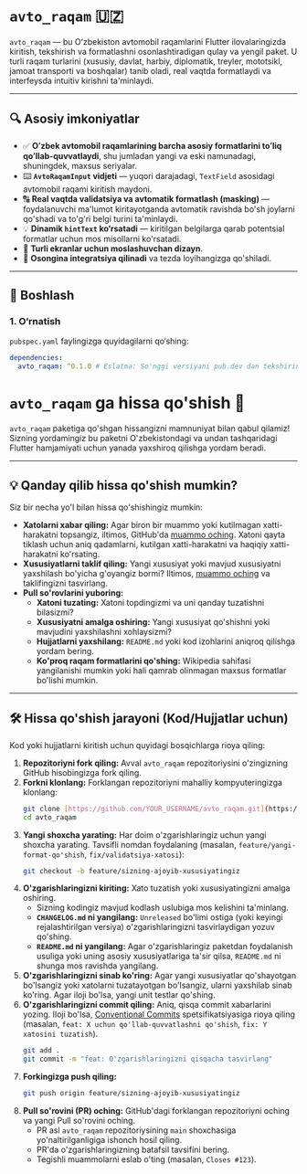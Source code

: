 # `avto_raqam` 🇺🇿

`avto_raqam` — bu Oʻzbekiston avtomobil raqamlarini Flutter ilovalaringizda kiritish, tekshirish va formatlashni osonlashtiradigan qulay va yengil paket. U turli raqam turlarini (xususiy, davlat, harbiy, diplomatik, treyler, mototsikl, jamoat transporti va boshqalar) tanib oladi, real vaqtda formatlaydi va interfeysda intuitiv kirishni ta'minlaydi.

---

## 🔍 Asosiy imkoniyatlar

- ✅ **Oʻzbek avtomobil raqamlarining barcha asosiy formatlarini toʻliq qoʻllab-quvvatlaydi**, shu jumladan yangi va eski namunadagi, shuningdek, maxsus seriyalar.
- ⌨️ **`AvtoRaqamInput` vidjeti** — yuqori darajadagi, `TextField` asosidagi avtomobil raqami kiritish maydoni.
- 🔠 **Real vaqtda validatsiya va avtomatik formatlash (masking)** — foydalanuvchi ma'lumot kiritayotganda avtomatik ravishda bo'sh joylarni qo'shadi va to'g'ri belgi turini ta'minlaydi.
- 💡 **Dinamik `hintText` ko‘rsatadi** — kiritilgan belgilarga qarab potentsial formatlar uchun mos misollarni ko'rsatadi.
- 🎯 **Turli ekranlar uchun moslashuvchan dizayn**.
- 🧩 **Osongina integratsiya qilinadi** va tezda loyihangizga qo'shiladi.

---

## 🚀 Boshlash

### 1. O‘rnatish

`pubspec.yaml` faylingizga quyidagilarni qo‘shing:

```yaml
dependencies:
  avto_raqam: ^0.1.0 # Eslatma: So'nggi versiyani pub.dev dan tekshiring
```

# `avto_raqam` ga hissa qo'shish 🤝

`avto_raqam` paketiga qo'shgan hissangizni mamnuniyat bilan qabul qilamiz! Sizning yordamingiz bu paketni O'zbekistondagi va undan tashqaridagi Flutter hamjamiyati uchun yanada yaxshiroq qilishga yordam beradi.

---

## 💡 Qanday qilib hissa qo'shish mumkin?

Siz bir necha yo'l bilan hissa qo'shishingiz mumkin:

- **Xatolarni xabar qiling:** Agar biron bir muammo yoki kutilmagan xatti-harakatni topsangiz, iltimos, GitHub'da [muammo oching](https://github.com/YOUR_USERNAME/avto_raqam/issues). Xatoni qayta tiklash uchun aniq qadamlarni, kutilgan xatti-harakatni va haqiqiy xatti-harakatni ko'rsating.
- **Xususiyatlarni taklif qiling:** Yangi xususiyat yoki mavjud xususiyatni yaxshilash bo'yicha g'oyangiz bormi? Iltimos, [muammo oching](https://github.com/YOUR_USERNAME/avto_raqam/issues) va taklifingizni tasvirlang.
- **Pull so'rovlarini yuboring:**
  - **Xatoni tuzating:** Xatoni topdingizmi va uni qanday tuzatishni bilasizmi?
  - **Xususiyatni amalga oshiring:** Yangi xususiyat qo'shishni yoki mavjudini yaxshilashni xohlaysizmi?
  - **Hujjatlarni yaxshilang:** `README.md` yoki kod izohlarini aniqroq qilishga yordam bering.
  - **Ko'proq raqam formatlarini qo'shing:** Wikipedia sahifasi yangilanishi mumkin yoki hali qamrab olinmagan maxsus formatlar bo'lishi mumkin.

---

## 🛠️ Hissa qo'shish jarayoni (Kod/Hujjatlar uchun)

Kod yoki hujjatlarni kiritish uchun quyidagi bosqichlarga rioya qiling:

1.  **Repozitoriyni fork qiling:** Avval `avto_raqam` repozitoriysini o'zingizning GitHub hisobingizga fork qiling.
2.  **Forkni klonlang:** Forklangan repozitoriyni mahalliy kompyuteringizga klonlang:
    ```bash
    git clone [https://github.com/YOUR_USERNAME/avto_raqam.git](https://github.com/YOUR_USERNAME/avto_raqam.git)
    cd avto_raqam
    ```
3.  **Yangi shoxcha yarating:** Har doim o'zgarishlaringiz uchun yangi shoxcha yarating. Tavsifli nomdan foydalaning (masalan, `feature/yangi-format-qo'shish`, `fix/validatsiya-xatosi`):
    ```bash
    git checkout -b feature/sizning-ajoyib-xususiyatingiz
    ```
4.  **O'zgarishlaringizni kiriting:** Xato tuzatish yoki xususiyatingizni amalga oshiring.
    - Sizning kodingiz mavjud kodlash uslubiga mos kelishini ta'minlang.
    - **`CHANGELOG.md` ni yangilang:** `Unreleased` bo'limi ostiga (yoki keyingi rejalashtirilgan versiya) o'zgarishlaringizni tasvirlaydigan yozuv qo'shing.
    - **`README.md` ni yangilang:** Agar o'zgarishlaringiz paketdan foydalanish usuliga yoki uning asosiy xususiyatlariga ta'sir qilsa, `README.md` ni shunga mos ravishda yangilang.
5.  **O'zgarishlaringizni sinab ko'ring:** Agar yangi xususiyatlar qo'shayotgan bo'lsangiz yoki xatolarni tuzatayotgan bo'lsangiz, ularni yaxshilab sinab ko'ring. Agar iloji bo'lsa, yangi unit testlar qo'shing.
6.  **O'zgarishlaringizni commit qiling:** Aniq, qisqa commit xabarlarini yozing. Iloji bo'lsa, [Conventional Commits](https://www.conventionalcommits.org/en/v1.0.0/) spetsifikatsiyasiga rioya qiling (masalan, `feat: X uchun qo'llab-quvvatlashni qo'shish`, `fix: Y xatosini tuzatish`).
    ```bash
    git add .
    git commit -m "feat: O'zgarishlaringizni qisqacha tasvirlang"
    ```
7.  **Forkingizga push qiling:**
    ```bash
    git push origin feature/sizning-ajoyib-xususiyatingiz
    ```
8.  **Pull so'rovini (PR) oching:** GitHub'dagi forklangan repozitoriyni oching va yangi Pull so'rovini oching.
    - PR asl `avto_raqam` repozitoriysining `main` shoxchasiga yo'naltirilganligiga ishonch hosil qiling.
    - PR'da o'zgarishlaringizning batafsil tavsifini bering.
    - Tegishli muammolarni eslab o'ting (masalan, `Closes #123`).
